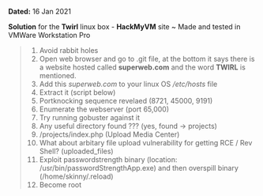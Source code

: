 **Dated:** 16 Jan 2021

**Solution** for the **Twirl** linux box -  **HackMyVM** site ~ Made and tested in VMWare Workstation Pro
> 1. Avoid rabbit holes
> 1. Open web browser and go to .git file, at the bottom it says there is a website hosted called **superweb.com** and the word **TWIRL** is mentioned.
> 1. Add this *superweb.com* to your linux OS */etc/hosts* file
> 1. Extract it (script below)
> 1. Portknocking sequence revelaed (8721, 45000, 9191)
> 1. Enumerate the webserver (port 65,000)
> 1. Try running gobuster against it
> 1. Any useful directory found ??? (yes, found -> projects)
> 1. /projects/index.php (Upload Media Center)
> 1. What about arbitary file upload vulnerability for getting RCE / Rev Shell? (uploaded_files)
> 1. Exploit passwordstrength binary (location: /usr/bin/passwordStrengthApp.exe) and then overspill binary (/home/skinny/.reload)
> 1. Become root 

